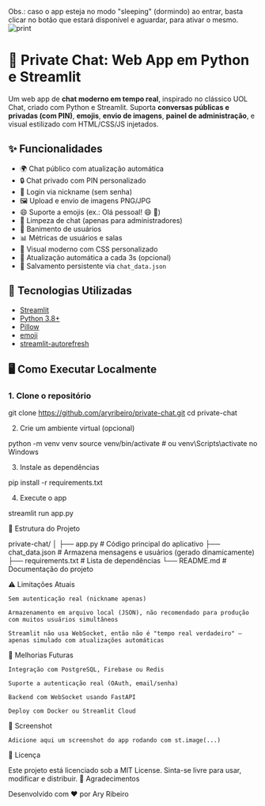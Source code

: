 Obs.: caso o app esteja no modo "sleeping" (dormindo) ao entrar, basta clicar no botão que estará disponível e aguardar, para ativar o mesmo. 
![print](https://github.com/user-attachments/assets/9820f420-0cca-4171-9dad-cca1e3f66430)
# 💬 Private Chat: Web App em Python e Streamlit

Um web app de **chat moderno em tempo real**, inspirado no clássico UOL Chat, criado com Python e Streamlit. Suporta **conversas públicas e privadas (com PIN)**, **emojis**, **envio de imagens**, **painel de administração**, e visual estilizado com HTML/CSS/JS injetados.

## ✨ Funcionalidades

- 🌍 Chat público com atualização automática
- 🔒 Chat privado com PIN personalizado
- 👤 Login via nickname (sem senha)
- 🖼️ Upload e envio de imagens PNG/JPG
- 😄 Suporte a emojis (ex.: Olá pessoal! :smile: :rocket:)
- 🧹 Limpeza de chat (apenas para administradores)
- 🔨 Banimento de usuários
- 📊 Métricas de usuários e salas
- 💅 Visual moderno com CSS personalizado
- 🔁 Atualização automática a cada 3s (opcional)
- 💾 Salvamento persistente via `chat_data.json`


## 🚀 Tecnologias Utilizadas

- [Streamlit](https://streamlit.io/)
- [Python 3.8+](https://www.python.org/)
- [Pillow](https://pillow.readthedocs.io/)
- [emoji](https://pypi.org/project/emoji/)
- [streamlit-autorefresh](https://pypi.org/project/streamlit-autorefresh/)


## 🖥️ Como Executar Localmente

### 1. Clone o repositório

git clone https://github.com/aryribeiro/private-chat.git
cd private-chat

2. Crie um ambiente virtual (opcional)

python -m venv venv
source venv/bin/activate  # ou venv\Scripts\activate no Windows

3. Instale as dependências

pip install -r requirements.txt

4. Execute o app

streamlit run app.py

📁 Estrutura do Projeto

private-chat/
│
├── app.py                # Código principal do aplicativo
├── chat_data.json        # Armazena mensagens e usuários (gerado dinamicamente)
├── requirements.txt      # Lista de dependências
└── README.md             # Documentação do projeto

⚠️ Limitações Atuais

    Sem autenticação real (nickname apenas)

    Armazenamento em arquivo local (JSON), não recomendado para produção com muitos usuários simultâneos

    Streamlit não usa WebSocket, então não é "tempo real verdadeiro" — apenas simulado com atualizações automáticas

🧠 Melhorias Futuras

    Integração com PostgreSQL, Firebase ou Redis

    Suporte a autenticação real (OAuth, email/senha)

    Backend com WebSocket usando FastAPI

    Deploy com Docker ou Streamlit Cloud

📸 Screenshot

    Adicione aqui um screenshot do app rodando com st.image(...)

📄 Licença

Este projeto está licenciado sob a MIT License. Sinta-se livre para usar, modificar e distribuir.
🙌 Agradecimentos

Desenvolvido com ❤️ por Ary Ribeiro
